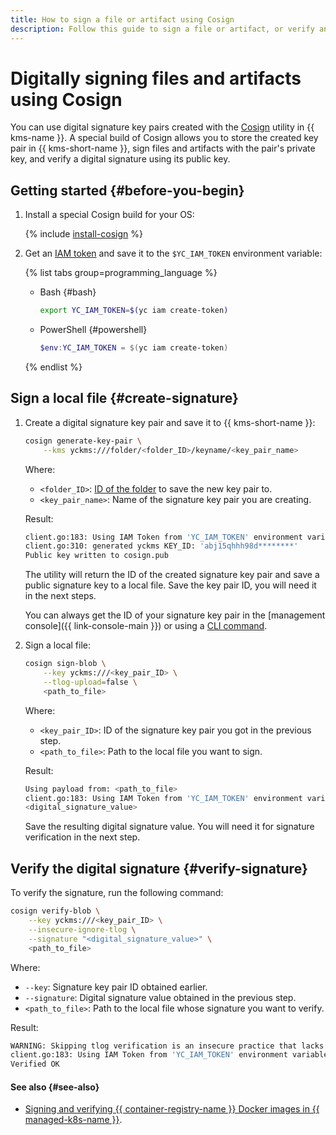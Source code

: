 ```yaml
---
title: How to sign a file or artifact using Cosign
description: Follow this guide to sign a file or artifact, or verify an electronic signature using the Cosign utility.
---
```


# Digitally signing files and artifacts using Cosign

You can use digital signature key pairs created with the [Cosign](https://docs.sigstore.dev/signing/quickstart/) utility in {{ kms-name }}. A special build of Cosign allows you to store the created key pair in {{ kms-short-name }}, sign files and artifacts with the pair's private key, and verify a digital signature using its public key.

## Getting started {#before-you-begin}

1. Install a special Cosign build for your OS:

    {% include [install-cosign](../../_includes/kms/install-cosign.md) %}

1. Get an [IAM token](../../iam/concepts/authorization/iam-token.md) and save it to the `$YC_IAM_TOKEN` environment variable:

    {% list tabs group=programming_language %}

    - Bash {#bash}

      ```bash
      export YC_IAM_TOKEN=$(yc iam create-token)
      ```

    - PowerShell {#powershell}

      ```powershell
      $env:YC_IAM_TOKEN = $(yc iam create-token)
      ```

    {% endlist %}

## Sign a local file {#create-signature}

1. Create a digital signature key pair and save it to {{ kms-short-name }}:

    ```bash
    cosign generate-key-pair \
        --kms yckms:///folder/<folder_ID>/keyname/<key_pair_name>
    ```

    Where:
    * `<folder_ID>`: [ID of the folder](../../resource-manager/operations/folder/get-id.md) to save the new key pair to.
    * `<key_pair_name>`: Name of the signature key pair you are creating.

    Result:

    ```bash
    client.go:183: Using IAM Token from 'YC_IAM_TOKEN' environment variable as credentials
    client.go:310: generated yckms KEY_ID: 'abj15qhhh98d********'
    Public key written to cosign.pub
    ```

    The utility will return the ID of the created signature key pair and save a public signature key to a local file. Save the key pair ID, you will need it in the next steps.
    
    You can always get the ID of your signature key pair in the [management console]({{ link-console-main }}) or using a [CLI command](../../cli/cli-ref/kms/cli-ref/asymmetric-signature-key/list.md).

1. Sign a local file:

    ```bash
    cosign sign-blob \
        --key yckms:///<key_pair_ID> \
        --tlog-upload=false \
        <path_to_file>
    ```

    Where:
    * `<key_pair_ID>`: ID of the signature key pair you got in the previous step.
    * `<path_to_file>`: Path to the local file you want to sign.

    Result:

    ```bash
    Using payload from: <path_to_file>
    client.go:183: Using IAM Token from 'YC_IAM_TOKEN' environment variable as credentials
    <digital_signature_value>
    ```

    Save the resulting digital signature value. You will need it for signature verification in the next step.

## Verify the digital signature {#verify-signature}

To verify the signature, run the following command:

```bash
cosign verify-blob \
    --key yckms:///<key_pair_ID> \
    --insecure-ignore-tlog \
    --signature "<digital_signature_value>" \
    <path_to_file>
```

Where:
* `--key`: Signature key pair ID obtained earlier.
* `--signature`: Digital signature value obtained in the previous step.
* `<path_to_file>`: Path to the local file whose signature you want to verify.

Result:

```bash
WARNING: Skipping tlog verification is an insecure practice that lacks of transparency and auditability verification for the blob.
client.go:183: Using IAM Token from 'YC_IAM_TOKEN' environment variable as credentials
Verified OK
```

#### See also {#see-also}

* [Signing and verifying {{ container-registry-name }} Docker images in {{ managed-k8s-name }}](../../container-registry/tutorials/sign-cr-with-cosign.md).
